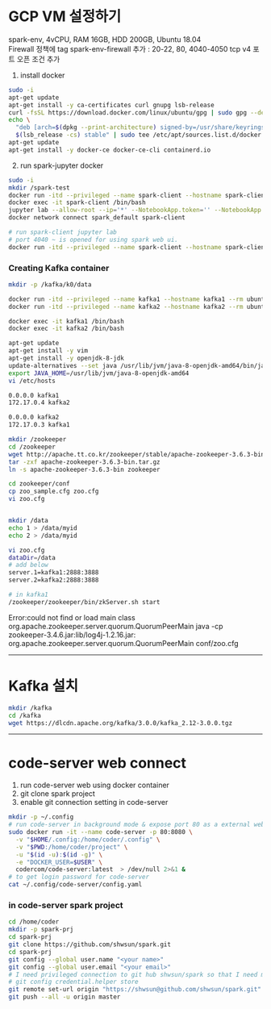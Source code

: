 # GCP VM 설정하기  
spark-env, 4vCPU, RAM 16GB, HDD 200GB, Ubuntu 18.04  
Firewall 정책에 tag spark-env-firewall 추가 : 20-22, 80, 4040-4050 tcp v4 포트 오픈 조건 추가  

1. install docker  
```bash
sudo -i
apt-get update  
apt-get install -y ca-certificates curl gnupg lsb-release
curl -fsSL https://download.docker.com/linux/ubuntu/gpg | sudo gpg --dearmor -o /usr/share/keyrings/docker-archive-keyring.gpg
echo \
  "deb [arch=$(dpkg --print-architecture) signed-by=/usr/share/keyrings/docker-archive-keyring.gpg] https://download.docker.com/linux/ubuntu \
  $(lsb_release -cs) stable" | sudo tee /etc/apt/sources.list.d/docker.list > /dev/null
apt-get update
apt-get install -y docker-ce docker-ce-cli containerd.io
```
  
2. run spark-jupyter docker   
```bash
sudo -i 
mkdir /spark-test
docker run -itd --privileged --name spark-client --hostname spark-client --rm -p 80:8888 -p 4040-4050:4040-4050 -v /spark-test:/tf/notebooks shwsun/jupyter-spark
docker exec -it spark-client /bin/bash
jupyter lab --allow-root --ip='*' --NotebookApp.token='' --NotebookApp.password='' --workspace='/tf/notebooks' > /dev/null 2>&1 &   
docker network connect spark_default spark-client  

# run spark-client jupyter lab 
# port 4040 ~ is opened for using spark web ui.
docker run -itd --privileged --name spark-client --hostname spark-client --rm -p 80:8888 -p 4040-4050:4040-4050 -v /spark-test:/tf/notebooks shwsun/jupyter-spark jupyter lab --allow-root --ip='*' --NotebookApp.token='' --NotebookApp.password='' --workspace='/tf/notebooks' > /dev/null 2>&1 & 
```
  
### Creating Kafka container  
```bash
mkdir -p /kafka/k0/data  

docker run -itd --privileged --name kafka1 --hostname kafka1 --rm ubuntu:18.04
docker run -itd --privileged --name kafka2 --hostname kafka2 --rm ubuntu:18.04

docker exec -it kafka1 /bin/bash  
docker exec -it kafka2 /bin/bash 

apt-get update 
apt-get install -y vim 
apt-get install -y openjdk-8-jdk  
update-alternatives --set java /usr/lib/jvm/java-8-openjdk-amd64/bin/java
export JAVA_HOME=/usr/lib/jvm/java-8-openjdk-amd64
vi /etc/hosts  

0.0.0.0 kafka1 
172.17.0.4 kafka2

0.0.0.0 kafka2 
172.17.0.3 kafka1

mkdir /zookeeper
cd /zookeeper 
wget http://apache.tt.co.kr/zookeeper/stable/apache-zookeeper-3.6.3-bin.tar.gz
tar -zxf apache-zookeeper-3.6.3-bin.tar.gz 
ln -s apache-zookeeper-3.6.3-bin zookeeper

cd zookeeper/conf
cp zoo_sample.cfg zoo.cfg
vi zoo.cfg


mkdir /data
echo 1 > /data/myid 
echo 2 > /data/myid

vi zoo.cfg
dataDir=/data
# add below
server.1=kafka1:2888:3888
server.2=kafka2:2888:3888

# in kafka1 
/zookeeper/zookeeper/bin/zkServer.sh start
```

Error:could not find or load main class org.apache.zookeeper.server.quorum.QuorumPeerMain 
java -cp zookeeper-3.4.6.jar:lib/log4j-1.2.16.jar: org.apache.zookeeper.server.quorum.QuorumPeerMain conf/zoo.cfg


---  
# Kafka 설치  
```bash
mkdir /kafka 
cd /kafka 
wget https://dlcdn.apache.org/kafka/3.0.0/kafka_2.12-3.0.0.tgz
```

---  
# code-server web connect
1. run code-server web using docker container  
2. git clone spark project  
3. enable git connection setting in code-server  
  
```bash 
mkdir -p ~/.config
# run code-server in background mode & expose port 80 as a external web connection port 
sudo docker run -it --name code-server -p 80:8080 \
  -v "$HOME/.config:/home/coder/.config" \
  -v "$PWD:/home/coder/project" \
  -u "$(id -u):$(id -g)" \
  -e "DOCKER_USER=$USER" \
  codercom/code-server:latest  > /dev/null 2>&1 & 
# to get login password for code-server 
cat ~/.config/code-server/config.yaml 
```
### in code-server spark project 
```bash
cd /home/coder 
mkdir -p spark-prj 
cd spark-prj
git clone https://github.com/shwsun/spark.git
cd spark-prj 
git config --global user.name "<your name>"
git config --global user.email "<your email>"
# I need privileged connection to git hub shwsun/spark so that I need modifying this project.  
# git config credential.helper store  
git remote set-url origin "https://shwsun@github.com/shwsun/spark.git" 
git push --all -u origin master 
```
